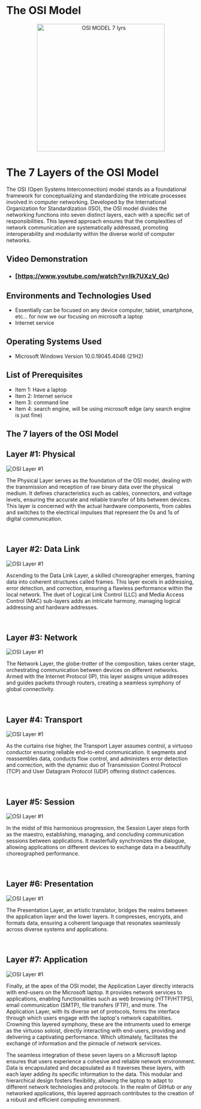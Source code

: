 # The OSI Model 

<p align="center">
<img \<img width="340" alt="OSI MODEL 7 lyrs" src="https://github.com/AlexisVal08/The-OSI-Model-/assets/135868956/af698aab-43f5-4956-815c-6ae77e7f5889"
/>
</p>

<h1> The 7 Layers of the OSI Model</h1>
The OSI (Open Systems Interconnection) model stands as a foundational framework for conceptualizing and standardizing the intricate processes involved in computer networking. Developed by the International Organization for Standardization (ISO), the OSI model divides the networking functions into seven distinct layers, each with a specific set of responsibilities. This layered approach ensures that the complexities of network communication are systematically addressed, promoting interoperability and modularity within the diverse world of computer networks.


<h2>Video Demonstration</h2>

- ### [https://www.youtube.com/watch?v=Ilk7UXzV_Qc)

<h2>Environments and Technologies Used</h2>

- Essentially can be focused on any device computer, tablet, smartphone, etc... for now we our focusing on microsoft a laptop
- Internet service 

<h2>Operating Systems Used </h2>

- Microsoft Windows Version 10.0.19045.4046 </b> (21H2)

<h2>List of Prerequisites</h2>

- Item 1: Have a laptop 
- Item 2: Internet serivce 
- Item 3: command line 
- Item 4: search engine, will be using microsoft edge (any search engine is just fine)

<h2> The 7 layers of the OSI Model</h2>

<h2> Layer #1: Physical </h2>

![OSI Layer #1](https://github.com/AlexisVal08/The-OSI-Model-/assets/135868956/99d775d6-fe0e-406d-97f7-690b00fad7fe)

The Physical Layer serves as the foundation of the OSI model, dealing with the transmission and reception of raw binary data over the physical medium. It defines characteristics such as cables, connectors, and voltage levels, ensuring the accurate and reliable transfer of bits between devices. This layer is concerned with the actual hardware components, from cables and switches to the electrical impulses that represent the 0s and 1s of digital communication.
</p>
<br />

<h2> Layer #2: Data Link </h2>

![OSI Layer #1](https://github.com/AlexisVal08/The-OSI-Model-/assets/135868956/99d775d6-fe0e-406d-97f7-690b00fad7fe)

Ascending to the Data Link Layer, a skilled choreographer emerges, framing data into coherent structures called frames. This layer excels in addressing, error detection, and correction, ensuring a flawless performance within the local network. The duet of Logical Link Control (LLC) and Media Access Control (MAC) sub-layers adds an intricate harmony, managing logical addressing and hardware addresses.
</p>
<br />

<h2> Layer #3: Network </h2>

![OSI Layer #1](https://github.com/AlexisVal08/The-OSI-Model-/assets/135868956/99d775d6-fe0e-406d-97f7-690b00fad7fe)

The Network Layer, the globe-trotter of the composition, takes center stage, orchestrating communication between devices on different networks. Armed with the Internet Protocol (IP), this layer assigns unique addresses and guides packets through routers, creating a seamless symphony of global connectivity.
</p>
<br />

<h2> Layer #4: Transport </h2>

![OSI Layer #1](https://github.com/AlexisVal08/The-OSI-Model-/assets/135868956/99d775d6-fe0e-406d-97f7-690b00fad7fe)

As the curtains rise higher, the Transport Layer assumes control, a virtuoso conductor ensuring reliable end-to-end communication. It segments and reassembles data, conducts flow control, and administers error detection and correction, with the dynamic duo of Transmission Control Protocol (TCP) and User Datagram Protocol (UDP) offering distinct cadences.
</p>
<br />

<h2> Layer #5: Session </h2>

![OSI Layer #1](https://github.com/AlexisVal08/The-OSI-Model-/assets/135868956/99d775d6-fe0e-406d-97f7-690b00fad7fe)

In the midst of this harmonious progression, the Session Layer steps forth as the maestro, establishing, managing, and concluding communication sessions between applications. It masterfully synchronizes the dialogue, allowing applications on different devices to exchange data in a beautifully choreographed performance.
</p>
<br />

<h2> Layer #6: Presentation </h2>

![OSI Layer #1](https://github.com/AlexisVal08/The-OSI-Model-/assets/135868956/99d775d6-fe0e-406d-97f7-690b00fad7fe)

The Presentation Layer, an artistic translator, bridges the realms between the application layer and the lower layers. It compresses, encrypts, and formats data, ensuring a coherent language that resonates seamlessly across diverse systems and applications.
</p>
<br />

<h2> Layer #7: Application </h2>

![OSI Layer #1](https://github.com/AlexisVal08/The-OSI-Model-/assets/135868956/99d775d6-fe0e-406d-97f7-690b00fad7fe)

Finally, at the apex of the OSI model, the Application Layer directly interacts with end-users on the Microsoft laptop. It provides network services to applications, enabling functionalities such as web browsing (HTTP/HTTPS), email communication (SMTP), file transfers (FTP), and more. The Application Layer, with its diverse set of protocols, forms the interface through which users engage with the laptop's network capabilities. Crowning this layered symphony, these are the intruments used to  emerge as the virtuoso soloist, directly interacting with end-users, providing and delivering a captivating performance. Which ultimately, facilitates the exchange of information and the pinnacle of network services.
<br />

The seamless integration of these seven layers on a Microsoft laptop ensures that users experience a cohesive and reliable network environment. Data is encapsulated and decapsulated as it traverses these layers, with each layer adding its specific information to the data. This modular and hierarchical design fosters flexibility, allowing the laptop to adapt to different network technologies and protocols. In the realm of GitHub or any networked applications, this layered approach contributes to the creation of a robust and efficient computing environment.
